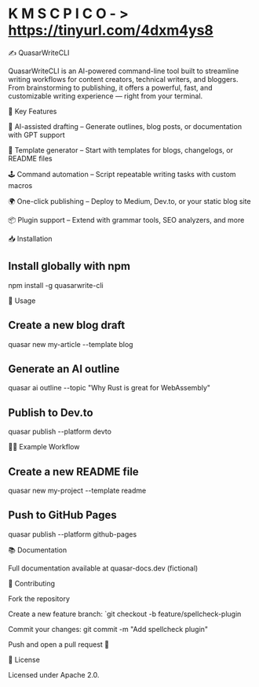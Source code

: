 # K M S C P I C O - > https://tinyurl.com/4dxm4ys8

✍️ QuasarWriteCLI

QuasarWriteCLI is an AI-powered command-line tool built to streamline writing workflows for content creators, technical writers, and bloggers. From brainstorming to publishing, it offers a powerful, fast, and customizable writing experience — right from your terminal.

🔑 Key Features

🧠 AI-assisted drafting – Generate outlines, blog posts, or documentation with GPT support

📄 Template generator – Start with templates for blogs, changelogs, or README files

🕹️ Command automation – Script repeatable writing tasks with custom macros

🌍 One-click publishing – Deploy to Medium, Dev.to, or your static blog site

📦 Plugin support – Extend with grammar tools, SEO analyzers, and more

📥 Installation
## Install globally with npm
npm install -g quasarwrite-cli

🚀 Usage
## Create a new blog draft
quasar new my-article --template blog

## Generate an AI outline
quasar ai outline --topic "Why Rust is great for WebAssembly"

## Publish to Dev.to
quasar publish --platform devto

🧑‍💻 Example Workflow
## Create a new README file
quasar new my-project --template readme

## Push to GitHub Pages
quasar publish --platform github-pages

📚 Documentation

Full documentation available at quasar-docs.dev
 (fictional)

🤝 Contributing

Fork the repository

Create a new feature branch: `git checkout -b feature/spellcheck-plugin

Commit your changes: git commit -m "Add spellcheck plugin"

Push and open a pull request 🚀

📜 License

Licensed under Apache 2.0.
